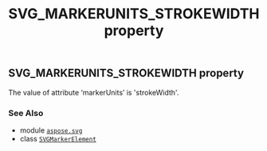 ﻿---
title: SVG_MARKERUNITS_STROKEWIDTH property
second_title: Aspose.SVG for Python via .NET API References
description: 
type: docs
weight: 550
url: /python-net/aspose.svg/svgmarkerelement/svg_markerunits_strokewidth/
is_root: false
---

## SVG_MARKERUNITS_STROKEWIDTH property


The value of attribute ‘markerUnits’ is 'strokeWidth'.

### See Also
* module [`aspose.svg`](../../)
* class [`SVGMarkerElement`](/svg/python-net/aspose.svg/svgmarkerelement)
